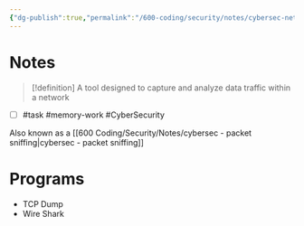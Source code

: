 ```yaml
---
{"dg-publish":true,"permalink":"/600-coding/security/notes/cybersec-network-protocol-analyzers/","tags":["CyberSecurity"]}
---
```



# Notes
> [!definition] 
> A tool designed to capture and analyze data traffic within a network

- [ ] #task #memory-work  #CyberSecurity 

Also known as a [[600 Coding/Security/Notes/cybersec - packet sniffing\|cybersec - packet sniffing]]
# Programs
- TCP Dump
- Wire Shark